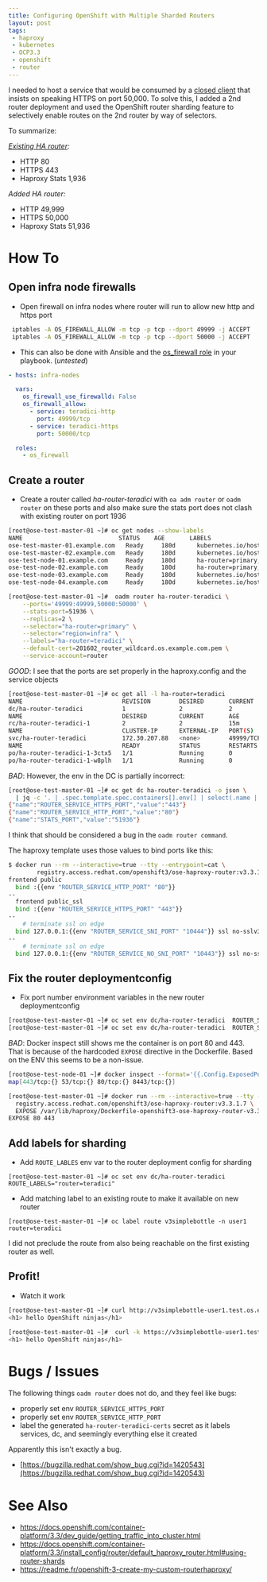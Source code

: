 ```yaml
---
title: Configuring OpenShift with Multiple Sharded Routers
layout: post
tags:
 - haproxy
 - kubernetes
 - OCP3.3
 - openshift
 - router
---
```


I needed to host a service that would be consumed by a [closed client](http://www.teradici.com/) that insists on speaking HTTPS on port 50,000. To solve this, I added a 2nd router deployment and used the OpenShift router sharding feature to selectively enable routes on the 2nd router by way of selectors.

To summarize:

*[Existing HA router](/blog/2016/03/01/OpenShift-3-HA-Routing):*

- HTTP 80
- HTTPS 443
- Haproxy Stats 1,936

*Added HA router:*

- HTTP 49,999
- HTTPS 50,000
- Haproxy Stats 51,936


# How To #

## Open infra node firewalls ##

- Open firewall on infra nodes where router will run to allow new http and https port

```bash
 iptables -A OS_FIREWALL_ALLOW -m tcp -p tcp --dport 49999 -j ACCEPT
 iptables -A OS_FIREWALL_ALLOW -m tcp -p tcp --dport 50000 -j ACCEPT
```

- This can also be done with Ansible and the [os_firewall role](https://github.com/openshift/openshift-ansible/tree/master/roles/os_firewall) in your playbook. (_untested_)

```yaml
- hosts: infra-nodes

  vars:
    os_firewall_use_firewalld: False
    os_firewall_allow:
      - service: teradici-http
        port: 49999/tcp
      - service: teradici-https
        port: 50000/tcp

  roles:
    - os_firewall
```

## Create a router ##

- Create a router called _ha-router-teradici_ with `oa adm router` or `oadm router` on these ports and also make sure the stats port does not clash with existing router on port 1936

```bash
[root@ose-test-master-01 ~]# oc get nodes --show-labels
NAME                           STATUS    AGE       LABELS
ose-test-master-01.example.com   Ready     180d      kubernetes.io/hostname=ose-test-master-01.example.com,region=master,zone=rhev
ose-test-master-02.example.com   Ready     180d      kubernetes.io/hostname=ose-test-master-02.example.com,region=master,zone=rhev
ose-test-node-01.example.com     Ready     180d      ha-router=primary,kubernetes.io/hostname=ose-test-node-01.example.com,region=infra,zone=rhev
ose-test-node-02.example.com     Ready     180d      ha-router=primary,kubernetes.io/hostname=ose-test-node-02.example.com,region=infra,zone=rhev
ose-test-node-03.example.com     Ready     180d      kubernetes.io/hostname=ose-test-node-03.example.com,region=primary,zone=rhev
ose-test-node-04.example.com     Ready     180d      kubernetes.io/hostname=ose-test-node-04.example.com,region=primary,zone=rhev

[root@ose-test-master-01 ~]#  oadm router ha-router-teradici \
    --ports='49999:49999,50000:50000' \
    --stats-port=51936 \
    --replicas=2 \
    --selector="ha-router=primary" \
    --selector="region=infra" \
    --labels="ha-router=teradici" \
    --default-cert=201602_router_wildcard.os.example.com.pem \
    --service-account=router
```

_GOOD_: I see that the ports are set properly in the haproxy.config and the service objects

```bash
[root@ose-test-master-01 ~]# oc get all -l ha-router=teradici
NAME                            REVISION        DESIRED       CURRENT   TRIGGERED BY
dc/ha-router-teradici           1               2             2         config
NAME                            DESIRED         CURRENT       AGE
rc/ha-router-teradici-1         2               2             15m
NAME                            CLUSTER-IP      EXTERNAL-IP   PORT(S)                         AGE
svc/ha-router-teradici          172.30.207.88   <none>        49999/TCP,50000/TCP,51936/TCP   15m
NAME                            READY           STATUS        RESTARTS                        AGE
po/ha-router-teradici-1-3ctx5   1/1             Running       0                               14m
po/ha-router-teradici-1-w8plh   1/1             Running       0                               14m
```

_BAD_: However,  the env in the DC is partially incorrect:

```bash
[root@ose-test-master-01 ~]# oc get dc ha-router-teradici -o json \
  | jq -c '. | .spec.template.spec.containers[].env[] | select(.name | contains("PORT")) '
{"name":"ROUTER_SERVICE_HTTPS_PORT","value":"443"}
{"name":"ROUTER_SERVICE_HTTP_PORT","value":"80"}
{"name":"STATS_PORT","value":"51936"}
```

I think that should be considered a bug in the `oadm router command`.

The haproxy template uses those values to bind ports like this:

```bash
$ docker run --rm --interactive=true --tty --entrypoint=cat \
        registry.access.redhat.com/openshift3/ose-haproxy-router:v3.3.1.7 haproxy-config.template | grep -B1 'bind '
frontend public
  bind :{{env "ROUTER_SERVICE_HTTP_PORT" "80"}}
--
  frontend public_ssl
  bind :{{env "ROUTER_SERVICE_HTTPS_PORT" "443"}}
--
    # terminate ssl on edge
  bind 127.0.0.1:{{env "ROUTER_SERVICE_SNI_PORT" "10444"}} ssl no-sslv3 {{ if (len .DefaultCertificate) gt 0 }}crt {{.DefaultCertificate}}{{ else }}crt /var/lib/haproxy/conf/default_pub_keys.pem{{ end }} crt {{ $workingDir }}/certs accept-proxy
--
    # terminate ssl on edge
  bind 127.0.0.1:{{env "ROUTER_SERVICE_NO_SNI_PORT" "10443"}} ssl no-sslv3 {{ if (len .DefaultCertificate) gt 0 }}crt {{.DefaultCertificate}}{{ else }}crt /var/lib/haproxy/conf/default_pub_keys.pem{{ end }} accept-proxy
```

## Fix the router deploymentconfig ##

- Fix port number environment variables in the new router deploymentconfig

```bash
[root@ose-test-master-01 ~]# oc set env dc/ha-router-teradici  ROUTER_SERVICE_HTTP_PORT=49999
[root@ose-test-master-01 ~]# oc set env dc/ha-router-teradici  ROUTER_SERVICE_HTTPS_PORT=50000
```

_BAD_: Docker inspect still shows me the container is on port 80 and 443. That is because of the hardcoded `EXPOSE` directive in the Dockerfile. Based on the ENV this seems to be a non-issue.

```bash
[root@ose-test-node-01 ~]# docker inspect --format='{{.Config.ExposedPorts}}'  dd02066d4845
map[443/tcp:{} 53/tcp:{} 80/tcp:{} 8443/tcp:{}]

[root@ose-test-master-01 ~]# docker run --rm --interactive=true --tty --entrypoint=grep \
  registry.access.redhat.com/openshift3/ose-haproxy-router:v3.3.1.7 \
  EXPOSE /var/lib/haproxy/Dockerfile-openshift3-ose-haproxy-router-v3.3.1.7-0
EXPOSE 80 443
```

## Add labels for sharding ##

- Add `ROUTE_LABLES` env var to the router deployment config for sharding

```
[root@ose-test-master-01 ~]# oc set env dc/ha-router-teradici  ROUTE_LABELS="router=teradici"
```

- Add matching label to an existing route to make it available on new router

```
[root@ose-test-master-01 ~]# oc label route v3simplebottle -n user1 router=teradici
```

I did not preclude the route from also being reachable on the first existing router as well.

## Profit! ##

- Watch it work

```bash
[root@ose-test-master-01 ~]# curl http://v3simplebottle-user1.test.os.example.com:49999
<h1> hello OpenShift ninjas</h1>

[root@ose-test-master-01 ~]#  curl -k https://v3simplebottle-user1.test.os.example.com:50000
<h1> hello OpenShift ninjas</h1>
```

# Bugs / Issues #

The following things `oadm router` does not do, and they feel like bugs:

- properly set env `ROUTER_SERVICE_HTTPS_PORT`
- properly set env `ROUTER_SERVICE_HTTP_PORT`
- label the generated `ha-router-teradici-certs` secret as it labels services, dc, and seemingly everything else it created

Apparently this isn't exactly a bug.

- [https://bugzilla.redhat.com/show_bug.cgi?id=1420543](https://bugzilla.redhat.com/show_bug.cgi?id=1420543)

# See Also #

- https://docs.openshift.com/container-platform/3.3/dev_guide/getting_traffic_into_cluster.html
- https://docs.openshift.com/container-platform/3.3/install_config/router/default_haproxy_router.html#using-router-shards
- https://readme.fr/openshift-3-create-my-custom-routerhaproxy/
